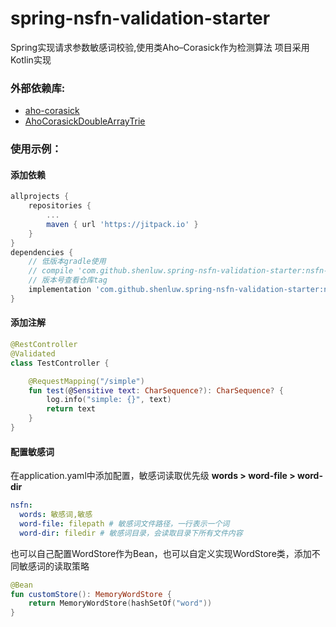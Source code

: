 # spring-nsfn-validation-starter

Spring实现请求参数敏感词校验,使用类Aho–Corasick作为检测算法
项目采用Kotlin实现

### 外部依赖库: 
-  [aho-corasick](https://github.com/robert-bor/aho-corasick)
-  [AhoCorasickDoubleArrayTrie](https://github.com/hankcs/AhoCorasickDoubleArrayTrie)

### 使用示例：

#### 添加依赖

~~~groovy
allprojects {
    repositories {
        ...
        maven { url 'https://jitpack.io' }
    }
}	
dependencies {
    // 低版本gradle使用
    // compile 'com.github.shenluw.spring-nsfn-validation-starter:nsfn-validation-starter:Tag'
    // 版本号查看仓库tag
    implementation 'com.github.shenluw.spring-nsfn-validation-starter:nsfn-validation-starter:Tag'
}
~~~

#### 添加注解

~~~kotlin
@RestController
@Validated
class TestController {

	@RequestMapping("/simple")
	fun test(@Sensitive text: CharSequence?): CharSequence? {
		log.info("simple: {}", text)
		return text
	}
}
~~~

#### 配置敏感词
在application.yaml中添加配置，敏感词读取优先级 **words > word-file > word-dir**
~~~yaml
nsfn:
  words: 敏感词,敏感
  word-file: filepath # 敏感词文件路径，一行表示一个词
  word-dir: filedir # 敏感词目录，会读取目录下所有文件内容
~~~

也可以自己配置WordStore作为Bean，也可以自定义实现WordStore类，添加不同敏感词的读取策略
~~~kotlin
@Bean
fun customStore(): MemoryWordStore {
    return MemoryWordStore(hashSetOf("word"))
}
~~~
